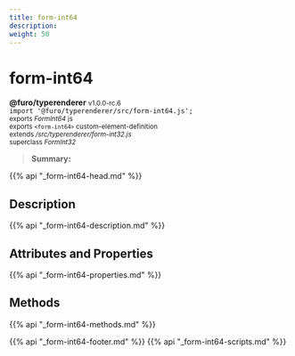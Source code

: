 ```yaml
---
title: form-int64
description: 
weight: 50
---
```


# form-int64
**@furo/typerenderer** <small>v1.0.0-rc.6</small>
<br>`import '@furo/typerenderer/src/form-int64.js';`<small>
<br>exports *FormInt64* js
<br>exports `<form-int64>` custom-element-definition
<br>extends */src/typerenderer/form-int32.js*
<br>superclass *FormInt32*</small>

> **Summary:** 

{{% api "_form-int64-head.md" %}}

## Description



{{% api "_form-int64-description.md" %}}


## Attributes and Properties
{{% api "_form-int64-properties.md" %}}



## Methods
{{% api "_form-int64-methods.md" %}}





{{% api "_form-int64-footer.md" %}}
{{% api "_form-int64-scripts.md" %}}
